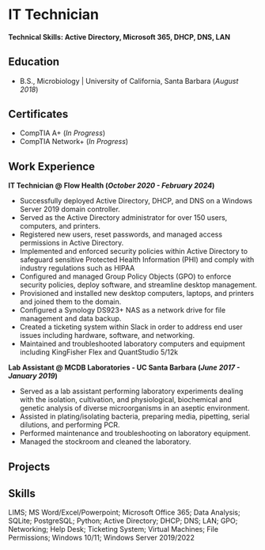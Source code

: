 # IT Technician

#### Technical Skills: Active Directory, Microsoft 365, DHCP, DNS, LAN

## Education 			        		
- B.S., Microbiology | University of California, Santa Barbara (_August 2018_)

## Certificates
- CompTIA A+ (_In Progress_)
- CompTIA Network+ (_In Progress_)

## Work Experience
**IT Technician @ Flow Health (_October 2020 - February 2024_)**
  - Successfully deployed Active Directory, DHCP, and DNS on a Windows Server 2019 domain controller.
  - Served as the Active Directory administrator for over 150 users, computers, and printers.
  - Registered new users, reset passwords, and managed access permissions in Active Directory.
  - Implemented and enforced security policies within Active Directory to safeguard sensitive Protected Health Information (PHI) and comply with industry regulations such as HIPAA
  - Configured and managed Group Policy Objects (GPO) to enforce security policies, deploy software, and streamline desktop management. 
  - Provisioned and installed new desktop computers, laptops, and printers and joined them to the domain.
  - Configured a Synology DS923+ NAS as a network drive for file management and data backup.
  - Created a ticketing system within Slack in order to address end user issues including hardware, software, and networking.
  - Maintained and troubleshooted laboratory computers and equipment including KingFisher Flex and QuantStudio 5/12k

**Lab Assistant @ MCDB Laboratories - UC Santa Barbara (_June 2017 - January 2019_)**
  - Served as a lab assistant performing laboratory experiments dealing with the isolation, cultivation, and physiological, biochemical and genetic analysis of diverse microorganisms in an aseptic environment. 
  - Assisted in plating/isolating bacteria, preparing media, pipetting, serial dilutions, and performing PCR. 
  - Performed maintenance and troubleshooting on laboratory equipment. 
  - Managed the stockroom and cleaned the laboratory. 


## Projects

## Skills
LIMS; MS Word/Excel/Powerpoint; Microsoft Office 365; Data Analysis; SQLite; PostgreSQL; Python; Active Directory; DHCP; DNS; LAN; GPO; Networking; Help Desk; Ticketing System; Virtual Machines; File Permissions; Windows 10/11; Windows Server 2019/2022









